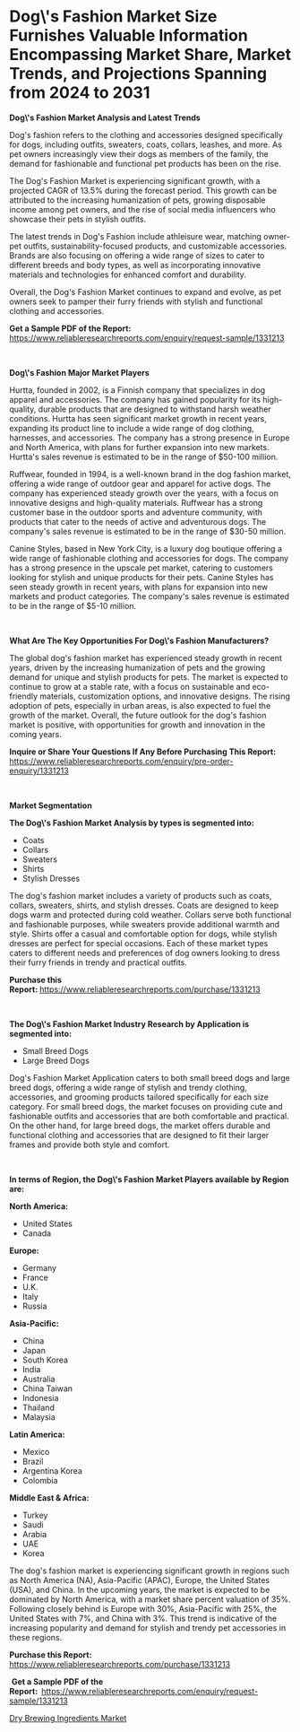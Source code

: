 <p><h1>Dog\'s Fashion Market Size Furnishes Valuable Information Encompassing Market Share, Market Trends, and Projections Spanning from 2024 to 2031</h1></p><p><strong>Dog\'s Fashion Market Analysis and Latest Trends</strong></p>
<p><p>Dog's fashion refers to the clothing and accessories designed specifically for dogs, including outfits, sweaters, coats, collars, leashes, and more. As pet owners increasingly view their dogs as members of the family, the demand for fashionable and functional pet products has been on the rise.</p><p>The Dog's Fashion Market is experiencing significant growth, with a projected CAGR of 13.5% during the forecast period. This growth can be attributed to the increasing humanization of pets, growing disposable income among pet owners, and the rise of social media influencers who showcase their pets in stylish outfits.</p><p>The latest trends in Dog's Fashion include athleisure wear, matching owner-pet outfits, sustainability-focused products, and customizable accessories. Brands are also focusing on offering a wide range of sizes to cater to different breeds and body types, as well as incorporating innovative materials and technologies for enhanced comfort and durability.</p><p>Overall, the Dog's Fashion Market continues to expand and evolve, as pet owners seek to pamper their furry friends with stylish and functional clothing and accessories.</p></p>
<p><strong>Get a Sample PDF of the Report:&nbsp;</strong> <a href="https://www.reliableresearchreports.com/enquiry/request-sample/1331213">https://www.reliableresearchreports.com/enquiry/request-sample/1331213</a></p>
<p>&nbsp;</p>
<p><strong>Dog\'s Fashion Major Market Players</strong></p>
<p><p>Hurtta, founded in 2002, is a Finnish company that specializes in dog apparel and accessories. The company has gained popularity for its high-quality, durable products that are designed to withstand harsh weather conditions. Hurtta has seen significant market growth in recent years, expanding its product line to include a wide range of dog clothing, harnesses, and accessories. The company has a strong presence in Europe and North America, with plans for further expansion into new markets. Hurtta's sales revenue is estimated to be in the range of $50-100 million.</p><p>Ruffwear, founded in 1994, is a well-known brand in the dog fashion market, offering a wide range of outdoor gear and apparel for active dogs. The company has experienced steady growth over the years, with a focus on innovative designs and high-quality materials. Ruffwear has a strong customer base in the outdoor sports and adventure community, with products that cater to the needs of active and adventurous dogs. The company's sales revenue is estimated to be in the range of $30-50 million.</p><p>Canine Styles, based in New York City, is a luxury dog boutique offering a wide range of fashionable clothing and accessories for dogs. The company has a strong presence in the upscale pet market, catering to customers looking for stylish and unique products for their pets. Canine Styles has seen steady growth in recent years, with plans for expansion into new markets and product categories. The company's sales revenue is estimated to be in the range of $5-10 million.</p></p>
<p>&nbsp;</p>
<p><strong>What Are The Key Opportunities For Dog\'s Fashion Manufacturers?</strong></p>
<p><p>The global dog's fashion market has experienced steady growth in recent years, driven by the increasing humanization of pets and the growing demand for unique and stylish products for pets. The market is expected to continue to grow at a stable rate, with a focus on sustainable and eco-friendly materials, customization options, and innovative designs. The rising adoption of pets, especially in urban areas, is also expected to fuel the growth of the market. Overall, the future outlook for the dog's fashion market is positive, with opportunities for growth and innovation in the coming years.</p></p>
<p><strong>Inquire or Share Your Questions If Any Before Purchasing This Report:</strong> <a href="https://www.reliableresearchreports.com/enquiry/pre-order-enquiry/1331213">https://www.reliableresearchreports.com/enquiry/pre-order-enquiry/1331213</a></p>
<p>&nbsp;</p>
<p><strong>Market Segmentation</strong></p>
<p><strong>The Dog\'s Fashion Market Analysis by types is segmented into:</strong></p>
<p><ul><li>Coats</li><li>Collars</li><li>Sweaters</li><li>Shirts</li><li>Stylish Dresses</li></ul></p>
<p><p>The dog's fashion market includes a variety of products such as coats, collars, sweaters, shirts, and stylish dresses. Coats are designed to keep dogs warm and protected during cold weather. Collars serve both functional and fashionable purposes, while sweaters provide additional warmth and style. Shirts offer a casual and comfortable option for dogs, while stylish dresses are perfect for special occasions. Each of these market types caters to different needs and preferences of dog owners looking to dress their furry friends in trendy and practical outfits.</p></p>
<p><strong>Purchase this Report:&nbsp;</strong><a href="https://www.reliableresearchreports.com/purchase/1331213">https://www.reliableresearchreports.com/purchase/1331213</a></p>
<p>&nbsp;</p>
<p><strong>The Dog\'s Fashion Market Industry Research by Application is segmented into:</strong></p>
<p><ul><li>Small Breed Dogs</li><li>Large Breed Dogs</li></ul></p>
<p><p>Dog's Fashion Market Application caters to both small breed dogs and large breed dogs, offering a wide range of stylish and trendy clothing, accessories, and grooming products tailored specifically for each size category. For small breed dogs, the market focuses on providing cute and fashionable outfits and accessories that are both comfortable and practical. On the other hand, for large breed dogs, the market offers durable and functional clothing and accessories that are designed to fit their larger frames and provide both style and comfort.</p></p>
<p>&nbsp;</p>
<p><strong>In terms of Region, the Dog\'s Fashion Market Players available by Region are:</strong></p>
<p>
    <p> <strong> North America: </strong>
        <ul>
            <li>United States</li>
            <li>Canada</li>
        </ul>
        </p> 
    <p> <strong> Europe: </strong>
        <ul>
            <li>Germany</li>
            <li>France</li>
            <li>U.K.</li>
            <li>Italy</li>
            <li>Russia</li>
        </ul>
        </p> 
    <p> <strong> Asia-Pacific: </strong>
        <ul>
            <li>China</li>
            <li>Japan</li>
            <li>South Korea</li>
            <li>India</li>
            <li>Australia</li>
            <li>China Taiwan</li>
            <li>Indonesia</li>
            <li>Thailand</li>
            <li>Malaysia</li>
        </ul>
        </p> 
    <p> <strong> Latin America: </strong>
        <ul>
            <li>Mexico</li>
            <li>Brazil</li>
            <li>Argentina Korea</li>
            <li>Colombia</li>
        </ul>
        </p> 
    <p> <strong> Middle East & Africa: </strong>
        <ul>
            <li>Turkey</li>
            <li>Saudi</li>
            <li>Arabia</li>
            <li>UAE</li>
            <li>Korea</li>
        </ul>
    </p>
    </p>
<p><p>The dog's fashion market is experiencing significant growth in regions such as North America (NA), Asia-Pacific (APAC), Europe, the United States (USA), and China. In the upcoming years, the market is expected to be dominated by North America, with a market share percent valuation of 35%. Following closely behind is Europe with 30%, Asia-Pacific with 25%, the United States with 7%, and China with 3%. This trend is indicative of the increasing popularity and demand for stylish and trendy pet accessories in these regions.</p></p>
<p><strong>Purchase this Report: </strong><a href="https://www.reliableresearchreports.com/purchase/1331213">https://www.reliableresearchreports.com/purchase/1331213</a></p>
<p>&nbsp;<strong>Get a Sample PDF of the Report:&nbsp;&nbsp;</strong><a href="https://www.reliableresearchreports.com/enquiry/request-sample/1331213">https://www.reliableresearchreports.com/enquiry/request-sample/1331213</a></p>
<p><strong></strong></p>
<p><p><a href="https://medium.com/@joannknox666/dry-brewing-ingredients-market-size-reveals-the-best-marketing-channels-in-global-industry-e790e48c6621">Dry Brewing Ingredients Market</a></p></p>